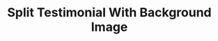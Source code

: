 ---
title: Split Testimonial With Background Image
component: "testimonials"
seo:
  page_title:
  meta_description:
  featured_image: /uploads/featured-image.jpg
  featured_image_alt:
hero:
  heading:
  body:
  hero_image:
    image: /uploads/featured-image.jpg
    image_alt:
html_example:
  - |
    <section class="hero--split-hero columns" aria-labelledby="testimonial-heading">
      <div class="hero__image col">
        <picture>
          <source sizes="100vw" srcset="" type="image/avif">

          <source sizes="100vw" srcset="" type="image/webp">

          <source sizes="100vw" srcset="" type="image/jpg">

          <img src="https://source.unsplash.com/random/800x800?space" alt="" width="1800" height="600">
        </picture>
      </div>
      <div class="hero__content col">
        <div class="wrapper-sm text-color-white flow">
          <svg width="45" height="41" viewBox="0 0 45 41" fill="none" xmlns="http://www.w3.org/2000/svg">
          <path d="M0.65 40.15C0.65 37.75 0.65 35.35 0.65 32.95C0.65 30.45 0.65 28 0.65 25.6C0.65 17.9 1.75 11.85 3.95 7.44999C6.15 3.05 10 0.749995 15.5 0.549992L18.35 6.4C15.25 6.69999 13.1 8.19999 11.9 10.9C10.8 13.5 10.25 17.65 10.25 23.35H18.2V40.15H0.65ZM27.05 40.15C27.05 37.75 27.05 35.35 27.05 32.95C27.05 30.45 27.05 28 27.05 25.6C27.05 17.9 28.15 11.85 30.35 7.44999C32.55 3.05 36.4 0.749995 41.9 0.549992L44.75 6.4C41.65 6.69999 39.5 8.19999 38.3 10.9C37.2 13.5 36.65 17.65 36.65 23.35H44.6V40.15H27.05Z"></path>
          </svg>
          <h1 id="testimonial-heading">Testimonial Heading</h1>
          <div class="flow">
            <p>"Butcher next level readymade narwhal. Whatever pork belly bicycle rights readymade, tumblr microdosing kickstarter.</p>
            <p>Kitsch whatever portland pork belly meditation tumeric helvetica af tattooed mumblecore next level cold-pressed put a bird on it pinterest."</p>
            <div>
              <span class="text-color-primary">Max Conversion</span><br>
              <span class="text-style-slub">SEO Expert</span>
            </div>
          </div>
        </div>
      </div>
    </section>
css_example:
  - |
    .hero--split-hero {
      position: relative;
      height: 70vh; 
      max-height: 500px;
      overflow: hidden;
    }

    .hero--split-hero .hero__content {
      margin: auto 0;
    }

    .hero--split-hero .hero__image {
      position: relative;
    }

    .hero--split-hero .hero__image img {
      position: absolute;
      aspect-ratio: 1/1;
      width: 100%;
      height: 100%;
      object-fit: cover;
    }

    .hero--split-hero svg {
      position: absolute;
      top: 0;
      fill: $primary-color;
    }
---